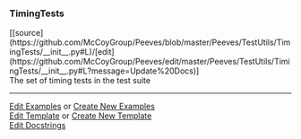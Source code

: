 ### <a id="Peeves.Peeves.TestUtils.TimingTests">TimingTests</a> 
<div class="docs-source-link" markdown="1">
[[source](https://github.com/McCoyGroup/Peeves/blob/master/Peeves/TestUtils/TimingTests/__init__.py#L)/[edit](https://github.com/McCoyGroup/Peeves/edit/master/Peeves/TestUtils/TimingTests/__init__.py#L?message=Update%20Docs)]
</div>
The set of timing tests in the test suite










---

[Edit Examples](https://github.com/McCoyGroup/Peeves/edit/gh-pages/ci/examples/Peeves/Peeves/TestUtils/TimingTests.md) or 
[Create New Examples](https://github.com/McCoyGroup/Peeves/new/gh-pages/?filename=ci/examples/Peeves/Peeves/TestUtils/TimingTests.md) <br/>
[Edit Template](https://github.com/McCoyGroup/Peeves/edit/gh-pages/ci/docs/Peeves/Peeves/TestUtils/TimingTests.md) or 
[Create New Template](https://github.com/McCoyGroup/Peeves/new/gh-pages/?filename=ci/docs/templates/Peeves/Peeves/TestUtils/TimingTests.md) <br/>
[Edit Docstrings](https://github.com/McCoyGroup/Peeves/edit/master/Peeves/TestUtils/TimingTests/__init__.py#L?message=Update%20Docs)

